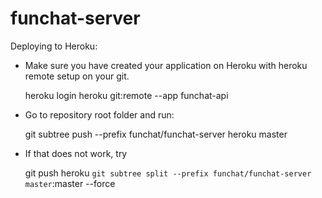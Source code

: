 # funchat-server

Deploying to Heroku:

- Make sure you have created your application on Heroku with heroku remote setup on your git.

    heroku login
    heroku git:remote --app funchat-api

- Go to repository root folder and run:

    git subtree push --prefix funchat/funchat-server heroku master

- If that does not work, try

    git push heroku `git subtree split --prefix funchat/funchat-server master`:master --force

